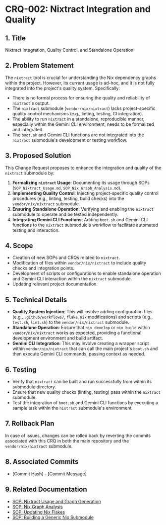 # CRQ-002: Nixtract Integration and Quality

## 1. Title

Nixtract Integration, Quality Control, and Standalone Operation

## 2. Problem Statement

The `nixtract` tool is crucial for understanding the Nix dependency graphs within the project. However, its current usage is ad-hoc, and it is not fully integrated into the project's quality system. Specifically:

*   There is no formal process for ensuring the quality and reliability of `nixtract`'s output.
*   The `nixtract` submodule (`vendor/nix/nixtract`) lacks project-specific quality control mechanisms (e.g., linting, testing, CI integration).
*   The ability to run `nixtract` in a standalone, reproducible manner, especially within the Gemini CLI environment, needs to be formalized and integrated.
*   The `boot.sh` and Gemini CLI functions are not integrated into the `nixtract` submodule's development or testing workflow.

## 3. Proposed Solution

This Change Request proposes to enhance the integration and quality of the `nixtract` submodule by:

1.  **Formalizing `nixtract` Usage**: Documenting its usage through SOPs (`SOP_Nixtract_Usage.md`, `SOP_Nix_Graph_Analysis.md`).
2.  **Implementing Quality Control**: Injecting project-specific quality control procedures (e.g., linting, testing, build checks) into the `vendor/nix/nixtract` submodule.
3.  **Ensuring Standalone Operation**: Verifying and enabling the `nixtract` submodule to operate and be tested independently.
4.  **Integrating Gemini CLI Functions**: Adding `boot.sh` and Gemini CLI functions to the `nixtract` submodule's workflow to facilitate automated testing and interaction.

## 4. Scope

*   Creation of new SOPs and CRQs related to `nixtract`.
*   Modification of files within `vendor/nix/nixtract` to include quality checks and integration points.
*   Development of scripts or configurations to enable standalone operation and Gemini CLI interaction within the `nixtract` submodule.
*   Updating relevant project documentation.

## 5. Technical Details

*   **Quality System Injection**: This will involve adding configuration files (e.g., `.github/workflows/`, `flake.nix` modifications) and scripts (e.g., `test.sh`, `lint.sh`) to the `vendor/nix/nixtract` submodule.
*   **Standalone Operation**: Ensure that `nix develop` or `nix build` within `vendor/nix/nixtract` works as expected, providing a functional development environment and build artifact.
*   **Gemini CLI Integration**: This may involve creating a wrapper script within `vendor/nix/nixtract` that can call the main project's `boot.sh` and then execute Gemini CLI commands, passing context as needed.

## 6. Testing

*   Verify that `nixtract` can be built and run successfully from within its submodule directory.
*   Ensure that new quality checks (linting, testing) pass within the `nixtract` submodule.
*   Test the integration of `boot.sh` and Gemini CLI functions by executing a sample task within the `nixtract` submodule's environment.

## 7. Rollback Plan

In case of issues, changes can be rolled back by reverting the commits associated with this CRQ in both the main repository and the `vendor/nix/nixtract` submodule.

## 8. Associated Commits

*   [Commit Hash] - [Commit Message]

## 9. Related Documentation

*   [SOP: Nixtract Usage and Graph Generation](docs/sops/SOP_Nixtract_Usage.md)
*   [SOP: Nix Graph Analysis](docs/sops/SOP_Nix_Graph_Analysis.md)
*   [SOP: Updating Nix Flakes](docs/sops/SOP_Nix_Flake_Update.md)
*   [SOP: Building a Generic Nix Submodule](docs/sops/SOP_Build_Generic_Nix_Submodule.md)
